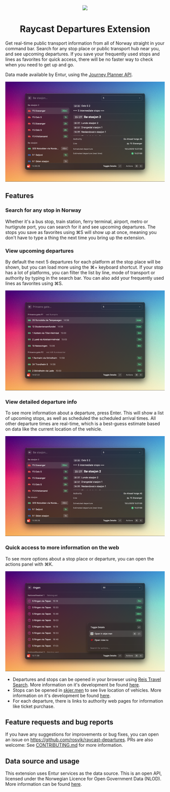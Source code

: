 <div align="center">
  <img width="128" src="https://github.com/rosvik/raycast-departures/blob/main/assets/command-icon.png?raw=true" />
  <h1 align="center">Raycast Departures Extension</h1>
</div>

Get real-time public transport information from all of Norway straight in your command bar. Search for any stop place or public transport hub near you, and see upcoming departures. If you save your frequently used stops and lines as favorites for quick access, there will be no faster way to check when you need to get up and go.

Data made available by Entur, using the [Journey Planner API](https://developer.entur.org/pages-journeyplanner-journeyplanner).

![Screenshot](metadata/raycast-departures-2.png)

## Features

### Search for any stop in Norway

Whether it's a bus stop, train station, ferry terminal, airport, metro or hurtigrute port, you can search for it and see upcoming departures. The stops you save as favorites using ⌘S will show up at once, meaning you don't have to type a thing the next time you bring up the extension.

### View upcoming departures

By default the next 5 departures for each platform at the stop place will be shown, but you can load more using the ⌘+ keyboard shortcut. If your stop has a lot of platforms, you can filter the list by line, mode of transport or authority by typing in the search bar. You can also add your frequently used lines as favorites using ⌘S.

![Screenshot](metadata/raycast-departures-1.png)

### View detailed departure info

To see more information about a departure, press Enter. This will show a list of upcoming stops, as well as scheduled the scheduled arrival times. All other departure times are real-time, which is a best-guess estimate based on data like the current location of the vehicle.

![Screenshot](metadata/raycast-departures-2.png)

### Quick access to more information on the web

To see more options about a stop place or departure, you can open the actions panel with ⌘K.

![Screenshot](metadata/raycast-departures-3.png)

- Departures and stops can be opened in your browser using [Reis Travel Search](https://reise.reisnordland.no/). More information on it's development be found [here](https://github.com/AtB-AS/planner-web).
- Stops can be opened in [skjer.men](https://skjer.men/) to see live location of vehicles. More information on it's development be found [here](https://github.com/toretefre/infoscreen).
- For each departure, there is links to authority web pages for information like ticket purchase.

## Feature requests and bug reports

If you have any suggestions for improvements or bug fixes, you can open an issue on https://github.com/rosvik/raycast-departures. PRs are also welcome: See [CONTRIBUTING.md](CONTRIBUTING.md) for more information.

## Data source and usage

This extension uses Entur services as the data source. This is an open API, licensed under the Norwegian Licence for Open Government Data (NLOD). More information can be found [here](https://developer.entur.org/pages-intro-setup-and-access#licenses).
